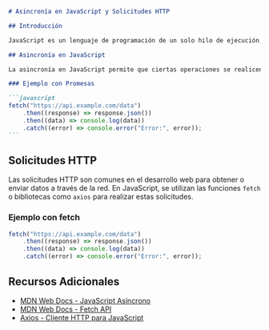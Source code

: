 ````markdown
# Asincronía en JavaScript y Solicitudes HTTP

## Introducción

JavaScript es un lenguaje de programación de un solo hilo de ejecución, lo que significa que realiza una tarea a la vez. Sin embargo, para manejar operaciones que pueden llevar tiempo, como las solicitudes HTTP, JavaScript utiliza la asincronía.

## Asincronía en JavaScript

La asincronía en JavaScript permite que ciertas operaciones se realicen en segundo plano sin bloquear la ejecución del código principal. Se logra mediante callbacks, promesas y, más recientemente, async/await.

### Ejemplo con Promesas

```javascript
fetch("https://api.example.com/data")
	.then((response) => response.json())
	.then((data) => console.log(data))
	.catch((error) => console.error("Error:", error));
```
````

## Solicitudes HTTP

Las solicitudes HTTP son comunes en el desarrollo web para obtener o enviar datos a través de la red. En JavaScript, se utilizan las funciones `fetch` o bibliotecas como `axios` para realizar estas solicitudes.

### Ejemplo con fetch

```javascript
fetch("https://api.example.com/data")
	.then((response) => response.json())
	.then((data) => console.log(data))
	.catch((error) => console.error("Error:", error));
```

## Recursos Adicionales

- [MDN Web Docs - JavaScript Asíncrono](https://developer.mozilla.org/es/docs/Learn/JavaScript/Asynchronous)
- [MDN Web Docs - Fetch API](https://developer.mozilla.org/es/docs/Web/API/Fetch_API)
- [Axios - Cliente HTTP para JavaScript](https://axios-http.com/)

```

```
